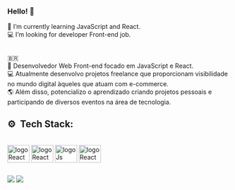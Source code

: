 ### Hello! 👋
🌱 I’m currently learning JavaScript and React. </br>
💻 I’m looking for developer Front-end job.</br>
## 

🇧🇷 </br>
🙍 Desenvolvedor Web Front-end focado em JavaScript e React. </br>
💻 Atualmente desenvolvo projetos freelance que proporcionam visibilidade no mundo digital àqueles que atuam com e-commerce.</br>
🌎 Além disso, potencializo o aprendizado criando projetos pessoais e participando de diversos eventos na área de tecnologia.
  
 ##  ⚙️&nbsp; Tech Stack:
<div style="display:inline_block"><br>
<img align="center" alt="logoReact" height="40" width="50" src="https://cdn.jsdelivr.net/gh/devicons/devicon/icons/html5/html5-original.svg"/>
<img align="center" alt="logoReact" height="40" width="50" src="https://cdn.jsdelivr.net/gh/devicons/devicon/icons/css3/css3-original.svg" />
<img align="center" alt="logoJs" height="40" width="50" src="https://cdn.jsdelivr.net/gh/devicons/devicon/icons/javascript/javascript-original.svg"/>
<img align="center" alt="logoReact" height="40" width="50" src="https://cdn.jsdelivr.net/gh/devicons/devicon/icons/react/react-original.svg" />       
</div>    
          
## 
<div>
<a href="https://www.instagram.com/kelly_luc3n4/" target="_blank"><img src="https://img.shields.io/badge/Instagram-E4405F?style=for-the-badge&logo=instagram&logoColor=white"></a>
 <a href="https://www.linkedin.com/in/kleck-lucena/" target="_blank"><img src="https://img.shields.io/badge/LinkedIn-0077B5?style=for-the-badge&logo=linkedin&logoColor=white"></a></div>
